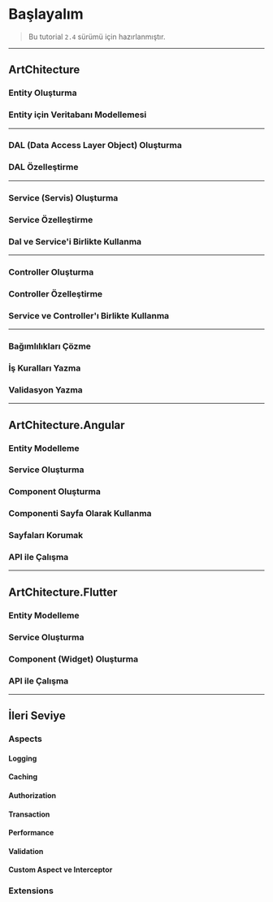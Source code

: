 # Başlayalım

> Bu tutorial `2.4` sürümü için hazırlanmıştır.
---

## ArtChitecture

### Entity Oluşturma

### Entity için Veritabanı Modellemesi

---

### DAL (Data Access Layer Object) Oluşturma

### DAL Özelleştirme

---

### Service (Servis) Oluşturma

### Service Özelleştirme

### Dal ve Service'i Birlikte Kullanma

---

### Controller Oluşturma

### Controller Özelleştirme

### Service ve Controller'ı Birlikte Kullanma 

---

### Bağımlılıkları Çözme

### İş Kuralları Yazma

### Validasyon Yazma


---

## ArtChitecture.Angular

### Entity Modelleme

### Service Oluşturma

### Component Oluşturma

### Componenti Sayfa Olarak Kullanma

### Sayfaları Korumak

### API ile Çalışma

---

## ArtChitecture.Flutter

### Entity Modelleme

### Service Oluşturma

### Component (Widget) Oluşturma

### API ile Çalışma

---

## İleri Seviye

### Aspects

#### Logging

#### Caching

#### Authorization

#### Transaction

#### Performance

#### Validation

#### Custom Aspect ve Interceptor



### Extensions

